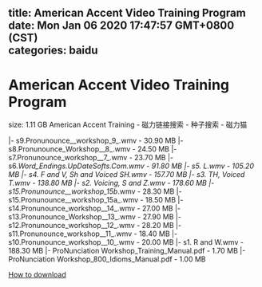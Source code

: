 
title: American Accent Video Training Program
date: Mon Jan 06 2020 17:47:57 GMT+0800 (CST)    
categories: baidu
---

# American Accent Video Training Program
size: 1.11 GB
 American Accent Training - 磁力链接搜索 - 种子搜索 - 磁力猫
 
|- s9.Pronunounce__workshop_9_.wmv - 30.90 MB
|- s8.Pronunounce_Workshop__8_.wmv - 24.50 MB
|- s7.Pronunounce_workshop__7_.wmv - 23.70 MB
|- s6._Word_Endings.UpDateSofts.Com.wmv - 91.80 MB
|- s5. L.wmv - 105.20 MB
|- s4. F and V, Sh and Voiced SH.wmv - 157.70 MB
|- s3. TH, Voiced T.wmv - 138.80 MB
|- s2. Voicing, S and Z.wmv - 178.60 MB
|- s15.Pronunounce__workshop_15b_.wmv - 28.30 MB
|- s15.Pronunounce__workshop_15a_.wmv - 18.50 MB
|- s14.Pronunounce_workshop__14_.wmv - 27.00 MB
|- s13.Pronunounce_Workshop__13_.wmv - 27.90 MB
|- s12.Pronunounce_workshop__12_.wmv - 28.20 MB
|- s11.Pronunounce_workshop__11_.wmv - 18.40 MB
|- s10.Pronunounce_workshop__10_.wmv - 20.00 MB
|- s1. R and W.wmv - 188.30 MB
|- ProNunciation Workshop_Training_Manual.pdf - 1.70 MB
|- ProNunciation Workshop_800_Idioms_Manual.pdf - 1.00 MB

[How to download](https://bpcam.bemobtrk.com/go/2ceec3aa-1ca2-46d6-b9ff-aaa5c184517c?jno=2068)